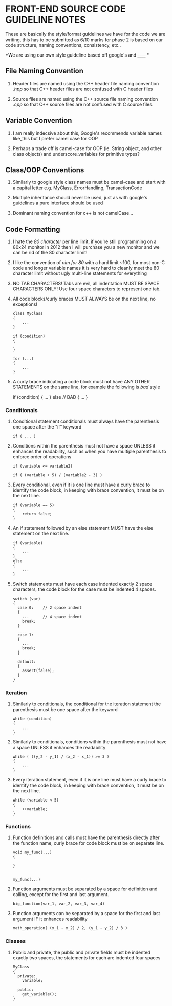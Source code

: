 FRONT-END SOURCE CODE GUIDELINE NOTES
========================================

These are basically the style/format guidelines we have for the code we are writing, this
has to be submitted as 6/10 marks for phase 2 is based on our code structure, naming conventions,
consistency, etc..


*We are using our own style guideline based off google's and ____ *


File Naming Convention
-----------------------

1.  Header files are named using the C++ header file naming convention *.hpp* so that
    C++ header files are not confused with C header files

2.  Source files are named using the C++ source file naming convention *.cpp* so that
    C++ source files are not confused with C source files.


Variable Convention
-----------------------

1.  I am really indecsive about this, Google's recommends variable names like_this but I prefer
    camel case for OOP

2.  Perhaps a trade off is camel-case for OOP (ie. String object, and other class objects) and
    underscore_variables for primitive types?


Class/OOP Conventions
------------------------

1.  Similarly to google style class names must be camel-case and start with a capital letter
    e.g. MyClass, ErrorHandling, TransactionCode

2.  Multiple inheritance should never be used, just as with google's guidelines a pure interface
    should be used

3.  Dominant naming convention for c++ is not camelCase...


Code Formatting
----------------

1.  I hate the *80 character* per line limit, if you're still programming on a 80x24 monitor in 2012 then
    I will purchase you a new monitor and we can be rid of the 80 character limit!

2.  I like the convention of *aim for 80* with a hard limit ~100, for most non-C code and longer variable names
    it is very hard to cleanly meet the 80 character limit without ugly multi-line statements for everything

3.  NO TAB CHARACTERS! Tabs are evil, all indentation MUST BE SPACE CHARACTERS ONLY! Use four space characters to
    represent one tab.

4.  All code blocks/curly braces MUST ALWAYS be on the next line, no exceptions!

        class Myclass
        {
            ...
        }

        if (condition)
        {

        }

        for (...)
        {
            ...
        }

5.  A curly brace indicating a code block must not have ANY OTHER STATEMENTS on the same line, for example
    the following is *bad* style

    if (condition)
    {
        ...
    } else          // BAD
    {
        ...
    }


### Conditionals

1.  Conditional statement conditionals must always have the parenthesis one space after the "if" keyword

        if ( ... )

2.  Conditions within the parenthesis must not have a space UNLESS it enhances the readability, such as
    when you have multiple parenthesis to enforce order of operations

        if (variable <= variable2)

        if ( (variable + 5) / (variable2 - 3) )

3.  Every conditional, even if it is one line must have a curly brace to identify the code block, in keeping
    with brace convention, it must be on the next line.

        if (variable == 5)
        {
            return false;
        }

4.  An if statement followed by an else statement MUST have the else statement on the next line.

        if (variable)
        {
            ...
        }
        else
        {
            ...
        }

5.  Switch statements must have each case indented exactly 2 space characters, the code block for the case
    must be indented 4 spaces.

        switch (var)
        {
          case 0:    // 2 space indent
          {  
            ...      // 4 space indent
            break;
          }
          
          case 1:
          {
            ...
            break;
          }
          
          default: 
          {
            assert(false);
          }
        }


### Iteration

1.  Similarly to conditionals, the conditional for the iteration statement the parenthesis must be 
    one space after the keyword

        while (condition)
        {
            ...
        }

2.  Similarly to conditionals, conditions within the parenthesis must not have a space UNLESS it 
    enhances the readability

        while ( ((y_2 - y_1) / (x_2 - x_1)) >= 3 )
        {
            ...
        }

3.  Every iteration statement, even if it is one line must have a curly brace to identify the code block, 
    in keeping with brace convention, it must be on the next line.

        while (variable < 5)
        {
            ++variable;
        }
    

### Functions

1.  Function definitions and calls must have the parenthesis directly after the function name, curly 
    brace for code block must be on separate line. 

        void my_func(...)
        {

        }


        my_func(...)

2.  Function arguments must be separated by a space for definition and calling, except for the first
    and last argument.

        big_function(var_1, var_2, var_3, var_4)

3.  Function arguments can be separated by a space for the first and last argument IF it enhances readability

        math_operation( (x_1 - x_2) / 2, (y_1 - y_2) / 3 )


### Classes

1.  Public and private, the public and private fields must be indented exactly two spaces, the statements
    for each are indented four spaces


        MyClass
        {
          private:
            variable;

          public:
            get_variable();
        }